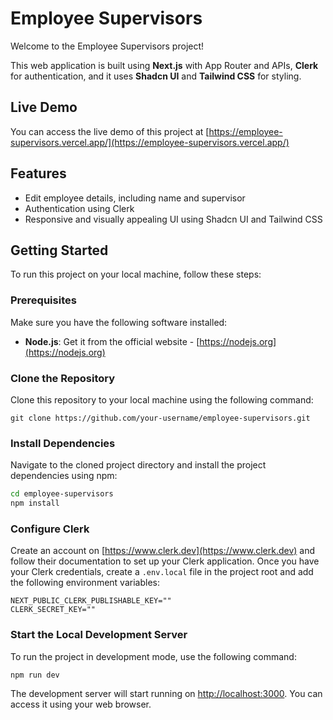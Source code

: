 # Employee Supervisors

Welcome to the Employee Supervisors project!

This web application is built using **Next.js** with App Router and APIs, **Clerk** for authentication, and it uses **Shadcn UI** and **Tailwind CSS** for styling.

## Live Demo

You can access the live demo of this project at [https://employee-supervisors.vercel.app/](https://employee-supervisors.vercel.app/)

## Features

- Edit employee details, including name and supervisor
- Authentication using Clerk
- Responsive and visually appealing UI using Shadcn UI and Tailwind CSS

## Getting Started

To run this project on your local machine, follow these steps:

### Prerequisites

Make sure you have the following software installed:

- **Node.js**: Get it from the official website - [https://nodejs.org](https://nodejs.org)

### Clone the Repository

Clone this repository to your local machine using the following command:

```
git clone https://github.com/your-username/employee-supervisors.git
```

### Install Dependencies

Navigate to the cloned project directory and install the project dependencies using npm:

```bash
cd employee-supervisors
npm install
```


### Configure Clerk

Create an account on [https://www.clerk.dev](https://www.clerk.dev) and follow their documentation to set up your Clerk application. Once you have your Clerk credentials, create a `.env.local` file in the project root and add the following environment variables:

```dotenv
NEXT_PUBLIC_CLERK_PUBLISHABLE_KEY=""
CLERK_SECRET_KEY=""
```

### Start the Local Development Server

To run the project in development mode, use the following command:

```bash
npm run dev
```


The development server will start running on [http://localhost:3000](http://localhost:3000). You can access it using your web browser.
